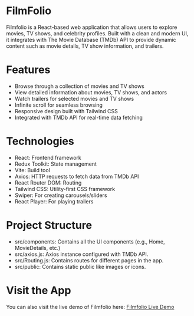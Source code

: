 # FilmFolio

Filmfolio is a React-based web application that allows users to explore movies, TV shows, and celebrity profiles. Built with a clean and modern UI, it integrates with The Movie Database (TMDb) API to provide dynamic content such as movie details, TV show information, and trailers.

# Features

- Browse through a collection of movies and TV shows
- View detailed information about movies, TV shows, and actors
- Watch trailers for selected movies and TV shows
- Infinite scroll for seamless browsing
- Responsive design built with Tailwind CSS
- Integrated with TMDb API for real-time data fetching

# Technologies

- React: Frontend framework
- Redux Toolkit: State management
- Vite: Build tool
- Axios: HTTP requests to fetch data from TMDb API
- React Router DOM: Routing
- Tailwind CSS: Utility-first CSS framework
- Swiper: For creating carousels/sliders
- React Player: For playing trailers

# Project Structure

- src/components: Contains all the UI components (e.g., Home, MovieDetails, etc.)
- src/axios.js: Axios instance configured with TMDb API.
- src/Routing.js: Contains routes for different pages in the app.
- src/public: Contains static public like images or icons.

# Visit the App

You can also visit the live demo of Filmfolio here:
[Filmfolio Live Demo](https://film-folio-pi.vercel.app)
